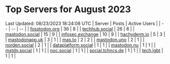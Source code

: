 # Top Servers for August 2023
Last Updated: 08/23/2023 18:24:08 UTC
| Server | Posts | Active Users |
| -- | -- | -- |
| [fosstodon.org](https://fosstodon.org/tags/PowerShell) | 36 | 8 |
| [techhub.social](https://techhub.social/tags/PowerShell) | 26 | 8 |
| [mastodon.social](https://mastodon.social/tags/PowerShell) | 15 | 9 |
| [infosec.exchange](https://infosec.exchange/tags/PowerShell) | 10 | 9 |
| [hachyderm.io](https://hachyderm.io/tags/PowerShell) | 5 | 3 |
| [mastodonapp.uk](https://mastodonapp.uk/tags/PowerShell) | 3 | 1 |
| [mas.to](https://mas.to/tags/PowerShell) | 2 | 2 |
| [mastodon.uno](https://mastodon.uno/tags/PowerShell) | 2 | 1 |
| [norden.social](https://norden.social/tags/PowerShell) | 2 | 1 |
| [dataplatform.social](https://dataplatform.social/tags/PowerShell) | 1 | 1 |
| [mastodon.nu](https://mastodon.nu/tags/PowerShell) | 1 | 1 |
| [mstdn.social](https://mstdn.social/tags/PowerShell) | 1 | 1 |
| [noc.social](https://noc.social/tags/PowerShell) | 1 | 1 |
| [social.tchncs.de](https://social.tchncs.de/tags/PowerShell) | 1 | 1 |
| [tech.lgbt](https://tech.lgbt/tags/PowerShell) | 1 | 1 |
